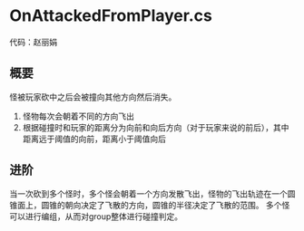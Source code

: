 # OnAttackedFromPlayer.cs
代码：赵丽娟  

## 概要  
怪被玩家砍中之后会被撞向其他方向然后消失。
1. 怪物每次会朝着不同的方向飞出  
2. 根据碰撞时和玩家的距离分为向前和向后方向（对于玩家来说的前后），其中距离远于阈值的向前，距离小于阈值向后  

## 进阶
当一次砍到多个怪时，多个怪会朝着一个方向发散飞出，怪物的飞出轨迹在一个圆锥面上，圆锥的朝向决定了飞散的方向，圆锥的半径决定了飞散的范围。
多个怪可以进行编组，从而对group整体进行碰撞判定。